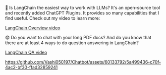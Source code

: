 🤩 Is LangChain the easiest way to work with LLMs? It's an open-source tool and recently added ChatGPT Plugins. It provides so many capabilities that I find useful. Check out my video to learn more:

[LangChain Overview video](https://www.youtube.com/watch?v=kmbS6FDQh7c)


😎 Do you want to chat with your long PDF docs? And do you know that there are at least 4 ways to do question answering in LangChain? 

[LangChain QA video](https://www.youtube.com/watch?v=DXmiJKrQIvg)


https://github.com/Vashi050197/Chatbot/assets/60133792/5a499436-c70f-4ac2-bf30-ffad32859241

